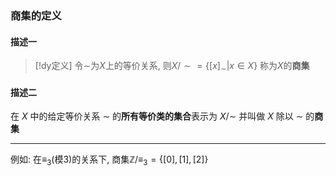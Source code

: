 

### 商集的定义
#### 描述一
> [!dy定义] 
> 令$\sim$为$X$上的等价关系, 则$X/\sim= \{[x]_\sim|x\in X\}$ 称为$X$的**商集**
#### 描述二
在  $X$ 中的给定等价关系  $\sim$ 的**所有等价类的集合**表示为  ${\displaystyle X/\mathrm {\sim } }$ 并叫做 $X$ 除以 $\sim$ 的**商集**


---
例如: 在$\equiv_3$(模3)的关系下, 商集$\mathbb{Z}/\equiv_3= \{[0],[1],[2]\}$
